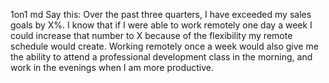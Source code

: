 1on1 md
Say this: Over the past three quarters, I have exceeded my sales goals by X%. I know that if I were able to work remotely one day a week I could increase that number to X because of the flexibility my remote schedule would create. Working remotely once a week would also give me the ability to attend a professional development class in the morning, and work in the evenings when I am more productive. 
